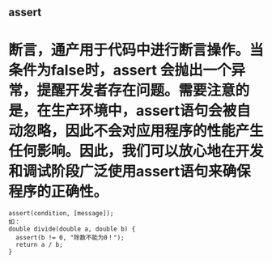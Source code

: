 ## assert
# 断言，通产用于代码中进行断言操作。当条件为false时，assert 会抛出一个异常，提醒开发者存在问题。需要注意的是，在生产环境中，assert语句会被自动忽略，因此不会对应用程序的性能产生任何影响。因此，我们可以放心地在开发和调试阶段广泛使用assert语句来确保程序的正确性。
```
assert(condition, [message]);
如：
double divide(double a, double b) {
  assert(b != 0, "除数不能为0！");
  return a / b;
}

```